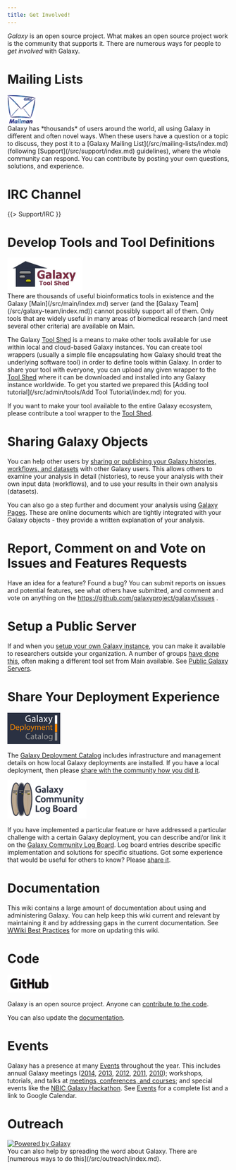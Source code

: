 ```yaml
---
title: Get Involved!
---
```

*Galaxy* is an open source project.  What makes an open source project work is the community that supports it.  There are numerous ways for people to *get involved* with Galaxy.

# Mailing Lists

<div class='left'><a href='/src/mailing-lists/index.md'><img src="/src/images/logos/MailmanLogoSmall.png" alt="Galaxy Mailing Lists" width="64" /></a></div> Galaxy has *thousands* of users around the world, all using Galaxy in different and often novel ways.  When these users have a question or a topic to discuss, they post it to a [Galaxy Mailing List](/src/mailing-lists/index.md) (following [Support](/src/support/index.md) guidelines), where the whole community can respond.  You can contribute by posting your own questions, solutions, and experience.

# IRC Channel

{{> Support/IRC }}

# Develop Tools and Tool Definitions

<div class='right'><a href='/src/toolshed/index.md'><img src="/src/images/logos/ToolShed.jpg" alt="Galaxy Tool Shed" width="170" /></a></div>
There are thousands of useful bioinformatics tools in existence and the Galaxy [Main](/src/main/index.md) server (and the [Galaxy Team](/src/galaxy-team/index.md)) cannot possibly support all of them.  Only tools that are widely useful in many areas of biomedical research (and meet several other criteria) are available on Main.

The Galaxy [Tool Shed](/src/toolshed/index.md) is a means to make other tools available for use within local and cloud-based Galaxy instances.  You can create tool wrappers (usually a simple file encapsulating how Galaxy should treat the underlying software tool) in order to define tools within Galaxy.  In order to share your tool with everyone, you can upload any given wrapper to the [Tool Shed](/src/toolshed/index.md) where it can be downloaded and installed into any Galaxy instance worldwide. To get you started we prepared this [Adding tool tutorial](/src/admin/tools/Add Tool Tutorial/index.md) for you.

If you want to make your tool available to the entire Galaxy ecosystem, please contribute a tool wrapper to the [Tool Shed](/src/toolshed/index.md).

# Sharing Galaxy Objects

You can help other users by [sharing or publishing your Galaxy histories, workflows, and datasets](/src/Share/index.md) with other Galaxy users.  This allows others to examine your analysis in detail (histories), to reuse your analysis with their own input data (workflows), and to use your results in their own analysis (datasets).

You can also go a step further and document your analysis using [Galaxy Pages](/src/learn/galaxy-pages/index.md).  These are online documents which are tightly integrated with your Galaxy objects - they provide a written explanation of your analysis.

# Report, Comment on and Vote on Issues and Features Requests

Have an idea for a feature?  Found a bug?  You can submit reports on issues and potential features, see what others have submitted, and comment and vote on anything on the https://github.com/galaxyproject/galaxy/issues .

# Setup a Public Server

If and when you [setup your own Galaxy instance](/src/admin/get-galaxy/index.md), you can make it available to researchers outside your organization.  A number of groups [have done this](/src/public-galaxy-servers/index.md), often making a different tool set from Main available.  See [Public Galaxy Servers](/src/public-galaxy-servers/index.md).

# Share Your Deployment Experience

<div class='left'><img src="/src/images/logos/GalaxyDeploymentCatalog200.png" alt="Galaxy Deployment Catalog" width="120" /></div>

The [Galaxy Deployment Catalog](/src/community/deployments/index.md) includes infrastructure and management details on how local Galaxy deployments are installed.  If you have a local deployment, then please [share with the community how you did it](/src/community/deployments/index.md).

<div class='right'><img src="/src/images/logos/LogBoardWText200.png" alt="Galaxy Community Log Board" width="180" /></div>

If you have implemented a particular feature or have addressed a particular challenge with a certain Galaxy deployment, you can describe and/or link it on the [Galaxy Community Log Board](/src/community/logs/index.md).  Log board entries describe specific implementation and solutions for specific situations.  Got some experience that would be useful for others to know?  Please [share it](/src/community/logs/index.md).

# Documentation

This wiki contains a large amount of documentation about using and administering Galaxy.  You can help keep this wiki current and relevant by maintaining it and by addressing gaps in the current documentation.  See [WWiki Best Practices](/src/wiki-best-practices/index.md) for more on updating this wiki.

# Code

<div class='right'><img src="/src/images/logos/GitHubLogoText.png" alt="GitHub" width="100" /></div>

Galaxy is an open source project.  Anyone can [contribute to the code](/src/develop/index.md).

You can also update the [documentation](/src/docs/index.md).

# Events

Galaxy has a presence at many [Events](/src/events/index.md) throughout the year.  This includes annual Galaxy meetings ([2014](/src/events/gcc2014/index.md), [2013](/src/events/gcc2013/index.md), [2012](/src/events/gcc2012/index.md), [2011](/src/events/gcc2011/index.md), [2010](/src/events/gdc2010/index.md)); workshops, tutorials, and talks at [meetings, conferences, and courses](/src/events/index.md); and special events like the [NBIC Galaxy Hackathon](https://wiki.nbic.nl/index.php/NBIC_Galaxy_Hackathon_project).  See [Events](/src/events/index.md) for a complete list and a link to Google Calendar.

# Outreach

<div class='left'>
<a href='/src/outreach/index.md'><img src="/images/powered-by-galaxy.png" alt="Powered by Galaxy" /></a>
</div>
You can also help by spreading the word about Galaxy.  There are [numerous ways to do this](/src/outreach/index.md).
